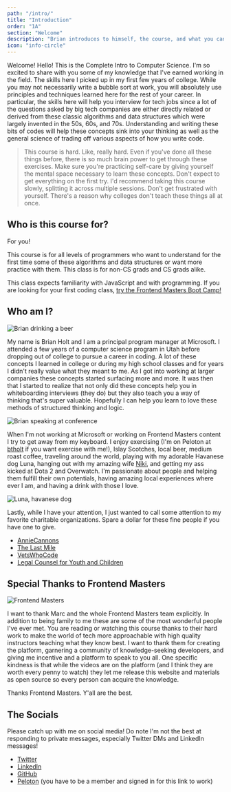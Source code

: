 ```yaml
---
path: "/intro/"
title: "Introduction"
order: "1A"
section: "Welcome"
description: "Brian introduces to himself, the course, and what you can expect to learn in the next few hours"
icon: "info-circle"
---
```


Welcome! Hello! This is the Complete Intro to Computer Science. I'm so excited to share with you some of my knowledge that I've earned working in the field. The skills here I picked up in my first few years of college. While you may not necessarily write a bubble sort at work, you will absolutely use principles and techniques learned here for the rest of your career. In particular, the skills here will help you interview for tech jobs since a lot of the questions asked by big tech companies are either directly related or derived from these classic algorithms and data structures which were largely invented in the 50s, 60s, and 70s. Understanding and writing these bits of codes will help these concepts sink into your thinking as well as the general science of trading off various aspects of how you write code.

> This course is hard. Like, really hard. Even if you've done all these things before, there is so much brain power to get through these exercises. Make sure you're practicing self-care by giving yourself the mental space necessary to learn these concepts. Don't expect to get everything on the first try. I'd recommend taking this course slowly, splitting it across multiple sessions. Don't get frustrated with yourself. There's a reason why colleges don't teach these things all at once.

## Who is this course for?

For you!

This course is for all levels of programmers who want to understand for the first time some of these algorithms and data structures or want more practice with them. This class is for non-CS grads and CS grads alike.

This class expects familiarity with JavaScript and with programming. If you are looking for your first coding class, [try the Frontend Masters Boot Camp!][bootcamp]

## Who am I?

![Brian drinking a beer](./images/brian-beer.jpg)

My name is Brian Holt and I am a principal program manager at Microsoft. I attended a few years of a computer science program in Utah before dropping out of college to pursue a career in coding. A lot of these concepts I learned in college or during my high school classes and for years I didn't really value what they meant to me. As I got into working at larger companies these concepts started surfacing more and more. It was then that I started to realize that not only did these concepts help you in whiteboarding interviews (they do) but they also teach you a way of thinking that's super valuable. Hopefully I can help you learn to love these methods of structured thinking and logic.

![Brian speaking at conference](./images/brian.jpg)

When I'm not working at Microsoft or working on Frontend Masters content I try to get away from my keyboard. I enjoy exercising (I'm on Peloton at [btholt][pelo] if you want exercise with me!), Islay Scotches, local beer, medium roast coffee, traveling around the world, playing with my adorable Havanese dog Luna, hanging out with my amazing wife [Niki][niki], and getting my ass kicked at Dota 2 and Overwatch. I'm passionate about people and helping them fulfill their own potentials, having amazing local experiences where ever I am, and having a drink with those I love.

![Luna, havanese dog](./images/lunasit.jpg)

Lastly, while I have your attention, I just wanted to call some attention to my favorite charitable organizations. Spare a dollar for these fine people if you have one to give.

- [AnnieCannons][ac]
- [The Last Mile][tlm]
- [VetsWhoCode][vwc]
- [Legal Counsel for Youth and Children][lcyc]

## Special Thanks to Frontend Masters

![Frontend Masters](./images/FrontendMastersLogo.png)

I want to thank Marc and the whole Frontend Masters team explicitly. In addition to being family to me these are some of the most wonderful people I've ever met. You are reading or watching this course thanks to their hard work to make the world of tech more approachable with high quality instructors teaching what they know best. I want to thank them for creating the platform, garnering a community of knowledge-seeking developers, and giving me incentive and a platform to speak to you all. One specific kindness is that while the videos are on the platform (and I think they are worth every penny to watch) they let me release this website and materials as open source so every person can acquire the knowledge.

Thanks Frontend Masters. Y'all are the best.

## The Socials

Please catch up with me on social media! Do note I'm not the best at responding to private messages, especially Twitter DMs and LinkedIn messages!

- [Twitter][tw]
- [LinkedIn][li]
- [GitHub][gh]
- [Peloton][pelo] (you have to be a member and signed in for this link to work)

[command-line]: https://frontendmasters.com/courses/linux-command-line/
[web-dev]: https://frontendmasters.com/courses/web-development-v2/
[niki]: https://twitter.com/ImNikiHolt
[lcyc]: http://lcycwa.org/donate
[tw]: https://twitter.com/holtbt
[gh]: https://github.com/btholt
[li]: https://linkedin.com/in/btholt
[course]: https://github.com/btholt/complete-intro-to-linux-and-the-cli
[tlm]: https://thelastmile.org/donate/
[ac]: https://anniecannons.org/invest
[vwc]: https://vetswhocode.io/donate
[pelo]: https://members.onepeloton.com/members/btholt/overview
[bootcamp]: https://frontendmasters.com/bootcamp/
